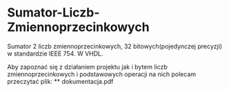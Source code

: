 # Sumator-Liczb-Zmiennoprzecinkowych
Sumator 2 liczb zmiennoprzecinkowych, 32 bitowych(pojedynczej precyzji) w standardzie IEEE 754. W VHDL.  
  
Aby zapoznać się z działaniem projektu jak i bytem liczb zmiennoprzecinkowych i podstawowych operacji na nich polecam przeczytać plik: 
** dokumentacja.pdf
